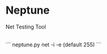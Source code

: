 # Neptune
Net Testing Tool
<br/>

<br/>
``` neptune.py net -i <ip-address> -e <finally number of range>(default 255) ```
